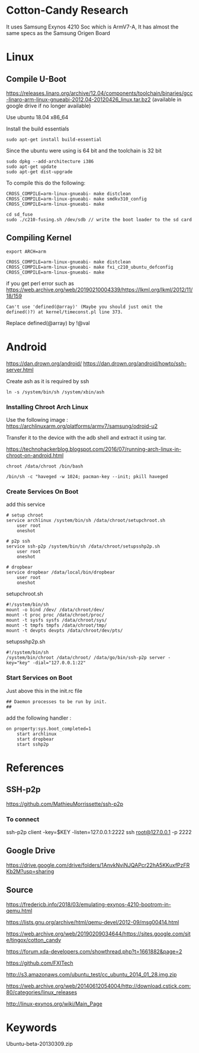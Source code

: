 # Cotton-Candy Research

It uses Samsung Exynos 4210 Soc which is ArmV7-A, It has almost the same specs as the Samsung Origen Board

# Linux


## Compile U-Boot

https://releases.linaro.org/archive/12.04/components/toolchain/binaries/gcc-linaro-arm-linux-gnueabi-2012.04-20120426_linux.tar.bz2 (available in google drive if no longer available)

Use ubuntu 18.04 x86_64

Install the build essentials

```
sudo apt-get install build-essential
```


Since the ubuntu were using is 64 bit and the toolchain is 32 bit

```
sudo dpkg --add-architecture i386
sudo apt-get update
sudo apt-get dist-upgrade
```


To compile this do the following:
```
CROSS_COMPILE=arm-linux-gnueabi- make distclean
CROSS_COMPILE=arm-linux-gnueabi- make smdkv310_config
CROSS_COMPILE=arm-linux-gnueabi- make

cd sd_fuse
sudo ./c210-fusing.sh /dev/sdb // write the boot loader to the sd card
```

## Compiling Kernel

```
export ARCH=arm

CROSS_COMPILE=arm-linux-gnueabi- make distclean
CROSS_COMPILE=arm-linux-gnueabi- make fxi_c210_ubuntu_defconfig
CROSS_COMPILE=arm-linux-gnueabi- make
```

if you get perl error such as https://web.archive.org/web/20190210004339/https://lkml.org/lkml/2012/11/18/159
```
Can't use 'defined(@array)' (Maybe you should just omit the defined()?) at kernel/timeconst.pl line 373.
```
Replace defined(@array) by !@val


# Android

https://dan.drown.org/android/
https://dan.drown.org/android/howto/ssh-server.html

Create ash as it is required by ssh
```
ln -s /system/bin/sh /system/xbin/ash
```

### Installing Chroot Arch Linux
Use the following image :
https://archlinuxarm.org/platforms/armv7/samsung/odroid-u2

Transfer it to the device with the adb shell 
and extract it using tar.

https://technohackerblog.blogspot.com/2016/07/running-arch-linux-in-chroot-on-android.html

```
chroot /data/chroot /bin/bash

/bin/sh -c "haveged -w 1024; pacman-key --init; pkill haveged
```

### Create Services On Boot

add this service 

```
# setup chroot
service archlinux /system/bin/sh /data/chroot/setupchroot.sh
    user root
    oneshot
    
# p2p ssh
service ssh-p2p /system/bin/sh /data/chroot/setupsshp2p.sh
    user root
    oneshot
    
# dropbear
service dropbear /data/local/bin/dropbear
    user root
    oneshot
```

setupchroot.sh
```
#!/system/bin/sh
mount -o bind /dev/ /data/chroot/dev/
mount -t proc proc /data/chroot/proc/
mount -t sysfs sysfs /data/chroot/sys/
mount -t tmpfs tmpfs /data/chroot/tmp/
mount -t devpts devpts /data/chroot/dev/pts/
```

setupsshp2p.sh
```
#!/system/bin/sh
/system/bin/chroot /data/chroot/ /data/go/bin/ssh-p2p server -key="key" -dial="127.0.0.1:22"
```

### Start Services on Boot

Just above this in the init.rc file 
```
## Daemon processes to be run by init.
##
```

add the following handler :

```
on property:sys.boot_completed=1
    start archlinux
    start dropbear
    start sshp2p
```

# References

## SSH-p2p

https://github.com/MathieuMorrissette/ssh-p2p


### To connect
ssh-p2p client -key=$KEY -listen=127.0.0.1:2222
ssh root@127.0.0.1 -p 2222

## Google Drive
https://drive.google.com/drive/folders/1AnvkNviNJQAPcr22hA5KKuxfPzFRKb2M?usp=sharing

## Source
https://fredericb.info/2018/03/emulating-exynos-4210-bootrom-in-qemu.html

https://lists.gnu.org/archive/html/qemu-devel/2012-09/msg00414.html

https://web.archive.org/web/20190209034644/https://sites.google.com/site/tingox/cotton_candy

https://forum.xda-developers.com/showthread.php?t=1661882&page=2

https://github.com/FXITech

http://s3.amazonaws.com/ubuntu_test/cc_ubuntu_2014_01_28.img.zip

https://web.archive.org/web/20140612054004/http://download.cstick.com:80/categories/linux_releases

http://linux-exynos.org/wiki/Main_Page

# Keywords
Ubuntu-beta-20130309.zip
